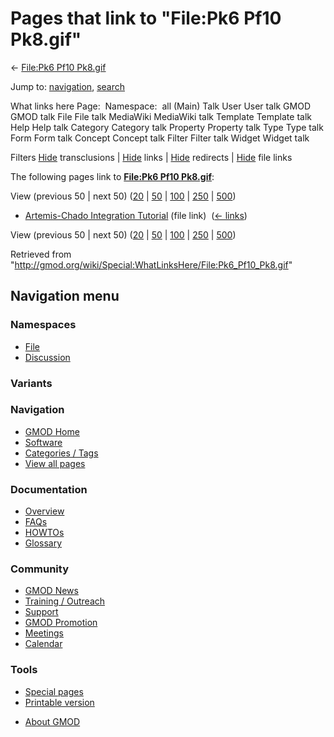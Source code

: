 <div id="mw-page-base" class="noprint">

</div>

<div id="mw-head-base" class="noprint">

</div>

<div id="content" class="mw-body" role="main">

<span id="top"></span>

<div id="mw-js-message" style="display:none;">

</div>



# <span dir="auto">Pages that link to "File:Pk6 Pf10 Pk8.gif"</span>

<div id="bodyContent">

<div id="contentSub">

← [File:Pk6 Pf10
Pk8.gif](/wiki/File:Pk6_Pf10_Pk8.gif "File:Pk6 Pf10 Pk8.gif")

</div>

<div id="jump-to-nav" class="mw-jump">

Jump to: [navigation](#mw-navigation), [search](#p-search)

</div>

<div id="mw-content-text">

What links here Page:  Namespace:  all (Main) Talk User User talk GMOD
GMOD talk File File talk MediaWiki MediaWiki talk Template Template talk
Help Help talk Category Category talk Property Property talk Type Type
talk Form Form talk Concept Concept talk Filter Filter talk Widget
Widget talk

Filters
[Hide](/mediawiki/index.php?title=Special:WhatLinksHere/File:Pk6_Pf10_Pk8.gif&hidetrans=1 "Special:WhatLinksHere/File:Pk6 Pf10 Pk8.gif")
transclusions \|
[Hide](/mediawiki/index.php?title=Special:WhatLinksHere/File:Pk6_Pf10_Pk8.gif&hidelinks=1 "Special:WhatLinksHere/File:Pk6 Pf10 Pk8.gif")
links \|
[Hide](/mediawiki/index.php?title=Special:WhatLinksHere/File:Pk6_Pf10_Pk8.gif&hideredirs=1 "Special:WhatLinksHere/File:Pk6 Pf10 Pk8.gif")
redirects \|
[Hide](/mediawiki/index.php?title=Special:WhatLinksHere/File:Pk6_Pf10_Pk8.gif&hideimages=1 "Special:WhatLinksHere/File:Pk6 Pf10 Pk8.gif")
file links

The following pages link to **[File:Pk6 Pf10
Pk8.gif](/wiki/File:Pk6_Pf10_Pk8.gif "File:Pk6 Pf10 Pk8.gif")**:

View (previous 50 \| next 50)
([20](/mediawiki/index.php?title=Special:WhatLinksHere/File:Pk6_Pf10_Pk8.gif&limit=20 "Special:WhatLinksHere/File:Pk6 Pf10 Pk8.gif")
\|
[50](/mediawiki/index.php?title=Special:WhatLinksHere/File:Pk6_Pf10_Pk8.gif&limit=50 "Special:WhatLinksHere/File:Pk6 Pf10 Pk8.gif")
\|
[100](/mediawiki/index.php?title=Special:WhatLinksHere/File:Pk6_Pf10_Pk8.gif&limit=100 "Special:WhatLinksHere/File:Pk6 Pf10 Pk8.gif")
\|
[250](/mediawiki/index.php?title=Special:WhatLinksHere/File:Pk6_Pf10_Pk8.gif&limit=250 "Special:WhatLinksHere/File:Pk6 Pf10 Pk8.gif")
\|
[500](/mediawiki/index.php?title=Special:WhatLinksHere/File:Pk6_Pf10_Pk8.gif&limit=500 "Special:WhatLinksHere/File:Pk6 Pf10 Pk8.gif"))

- [Artemis-Chado Integration
  Tutorial](/wiki/Artemis-Chado_Integration_Tutorial "Artemis-Chado Integration Tutorial")
  (file link) ‎ <span class="mw-whatlinkshere-tools">([←
  links](/mediawiki/index.php?title=Special:WhatLinksHere&target=Artemis-Chado+Integration+Tutorial "Special:WhatLinksHere"))</span>

View (previous 50 \| next 50)
([20](/mediawiki/index.php?title=Special:WhatLinksHere/File:Pk6_Pf10_Pk8.gif&limit=20 "Special:WhatLinksHere/File:Pk6 Pf10 Pk8.gif")
\|
[50](/mediawiki/index.php?title=Special:WhatLinksHere/File:Pk6_Pf10_Pk8.gif&limit=50 "Special:WhatLinksHere/File:Pk6 Pf10 Pk8.gif")
\|
[100](/mediawiki/index.php?title=Special:WhatLinksHere/File:Pk6_Pf10_Pk8.gif&limit=100 "Special:WhatLinksHere/File:Pk6 Pf10 Pk8.gif")
\|
[250](/mediawiki/index.php?title=Special:WhatLinksHere/File:Pk6_Pf10_Pk8.gif&limit=250 "Special:WhatLinksHere/File:Pk6 Pf10 Pk8.gif")
\|
[500](/mediawiki/index.php?title=Special:WhatLinksHere/File:Pk6_Pf10_Pk8.gif&limit=500 "Special:WhatLinksHere/File:Pk6 Pf10 Pk8.gif"))

</div>

<div class="printfooter">

Retrieved from
"<http://gmod.org/wiki/Special:WhatLinksHere/File:Pk6_Pf10_Pk8.gif>"

</div>

<div id="catlinks" class="catlinks catlinks-allhidden">

</div>

<div class="visualClear">

</div>

</div>

</div>

<div id="mw-navigation">

## Navigation menu

<div id="mw-head">



<div id="left-navigation">

<div id="p-namespaces" class="vectorTabs" role="navigation"
aria-labelledby="p-namespaces-label">

### Namespaces

- <span id="ca-nstab-image"><a href="/wiki/File:Pk6_Pf10_Pk8.gif" accesskey="c"
  title="View the file page [c]">File</a></span>
- <span id="ca-talk"><a
  href="/mediawiki/index.php?title=File_talk:Pk6_Pf10_Pk8.gif&amp;action=edit&amp;redlink=1"
  accesskey="t"
  title="Discussion about the content page [t]">Discussion</a></span>

</div>

<div id="p-variants" class="vectorMenu emptyPortlet" role="navigation"
aria-labelledby="p-variants-label">

### 

### Variants[](#)

<div class="menu">

</div>

</div>

</div>

<div id="right-navigation">





</div>



</div>

</div>

</div>

<div id="mw-panel">

<div id="p-logo" role="banner">

<a href="/wiki/Main_Page"
style="background-image: url(http://gmod.org/images/GMOD-cogs.png);"
title="Visit the main page"></a>

</div>

<div id="p-Navigation" class="portal" role="navigation"
aria-labelledby="p-Navigation-label">

### Navigation

<div class="body">

- <span id="n-GMOD-Home">[GMOD Home](/wiki/Main_Page)</span>
- <span id="n-Software">[Software](/wiki/GMOD_Components)</span>
- <span id="n-Categories-.2F-Tags">[Categories /
  Tags](/wiki/Categories)</span>
- <span id="n-View-all-pages">[View all
  pages](/wiki/Special:AllPages)</span>

</div>

</div>

<div id="p-Documentation" class="portal" role="navigation"
aria-labelledby="p-Documentation-label">

### Documentation

<div class="body">

- <span id="n-Overview">[Overview](/wiki/Overview)</span>
- <span id="n-FAQs">[FAQs](/wiki/Category:FAQ)</span>
- <span id="n-HOWTOs">[HOWTOs](/wiki/Category:HOWTO)</span>
- <span id="n-Glossary">[Glossary](/wiki/Glossary)</span>

</div>

</div>

<div id="p-Community" class="portal" role="navigation"
aria-labelledby="p-Community-label">

### Community

<div class="body">

- <span id="n-GMOD-News">[GMOD News](/wiki/GMOD_News)</span>
- <span id="n-Training-.2F-Outreach">[Training /
  Outreach](/wiki/Training_and_Outreach)</span>
- <span id="n-Support">[Support](/wiki/Support)</span>
- <span id="n-GMOD-Promotion">[GMOD
  Promotion](/wiki/GMOD_Promotion)</span>
- <span id="n-Meetings">[Meetings](/wiki/Meetings)</span>
- <span id="n-Calendar">[Calendar](/wiki/Calendar)</span>

</div>

</div>

<div id="p-tb" class="portal" role="navigation"
aria-labelledby="p-tb-label">

### Tools

<div class="body">

- <span id="t-specialpages"><a href="/wiki/Special:SpecialPages" accesskey="q"
  title="A list of all special pages [q]">Special pages</a></span>
- <span id="t-print"><a
  href="/mediawiki/index.php?title=Special:WhatLinksHere/File:Pk6_Pf10_Pk8.gif&amp;printable=yes"
  rel="alternate" accesskey="p"
  title="Printable version of this page [p]">Printable version</a></span>

</div>

</div>

</div>

</div>

<div id="footer" role="contentinfo">

- <span id="footer-places-about">[About
  GMOD](/wiki/GMOD:About "GMOD:About")</span>

<!-- -->






</div>
